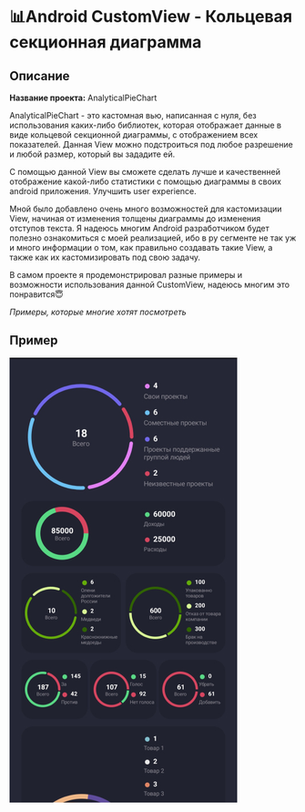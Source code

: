 # 📊Android CustomView - Кольцевая секционная диаграмма
## Описание

**Название проекта:** AnalyticalPieChart

AnalyticalPieChart - это кастомная вью, написанная с нуля, без использования каких-либо библиотек, которая отображает данные в виде кольцевой секционной диаграммы, с отображением всех показателей. Данная View можно подстроиться под любое разрешение и любой размер, который вы зададите ей.

С помощью данной View вы сможете сделать лучше и качественней отображение какой-либо статистики с помощью диаграммы в своих android приложения. Улучшить user experience.

Мной было добавлено очень много возможностей для кастомизации View, начиная от изменения толщены диаграммы до изменения отступов текста.
Я надеюсь многим Android разработчиком будет полезно ознакомиться с моей реализацией, ибо в ру сегменте не так уж и много информации о том, как правильно создавать такие View, а также как их кастомизировать под свою задачу.

В самом проекте я продемонстрировал разные примеры и возможности использования данной CustomView, надеюсь многим это понравится😇

*Примеры, которые многие хотят посмотреть*
## **Пример**
![Пример_1](https://github.com/Alex-tech-it/CustomView_AnalyticalPieChart/raw/master/imgs/1_AnalyticalPieChart.jpg)

